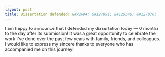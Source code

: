 ```yaml
---
layout: post
title: Dissertation defended! &#x2694; &#127891; &#129346; &#127870;
---
```


I am happy to announce that I defended my dissertation today — 6 months to the day after its submission!
It was a great opportunity to celebrate the work I've done over the past few years with family, friends, and colleagues.
I would like to express my sincere thanks to everyone who has accompanied me on this journey!
